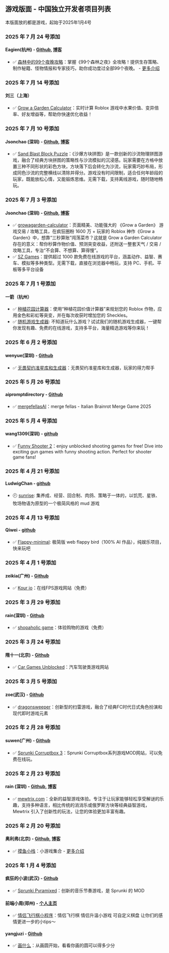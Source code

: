 ## 游戏版面 - 中国独立开发者项目列表

本版面放的都是游戏，起始于2025年1月4号

### 2025 年 7 月 24 号添加
#### Eagien(杭州) - [Github](), [博客]()
* :white_check_mark: [森林中的99个夜晚攻略](https://99nightsintheforest.online)：掌握《99个森林之夜》全攻略！提供生存策略、制作秘籍、怪物情报和专家技巧，助你成功度过全部99个夜晚。 - [更多介绍]()

### 2025 年 7 月 14 号添加
#### 刘三（上海）
* :white_check_mark: [Grow a Garden Calculator](https://www.growagardencalculator.quest/)：实时计算 Roblox 游戏中水果价值、变异倍率、好友增益等，帮助你快速优化收益！ 

### 2025 年 7 月 10 号添加
#### Jsonchao (深圳) - [Github](https://github.com/JsonChao), [博客](https://juejin.cn/user/4318537403878167)
* :white_check_mark: [Sand Blast Block Puzzle](https://sand-blast-block-puzzle.com/)：《沙爆方块拼图》是一款创新的沙流物理拼图游戏，融合了经典方块拼图的策略性与沙流模拟的沉浸感。玩家需要在方格中放置三种不同形状的彩色方块，方块落下后会转化为沙流，玩家需巧妙布局，形成同色沙流的完整横线以清除并得分。游戏没有时间限制，适合任何年龄段的玩家，既能放松心情，又能锻炼思维。无需下载，支持离线游戏，随时随地畅玩。

### 2025 年 7 月 3 号添加
#### Jsonchao (深圳) - [Github](https://github.com/JsonChao), [博客](https://juejin.cn/user/4318537403878167)
* :white_check_mark: [growagarden-calculator](https://www.growagarden-calculator.net/)：页面精美、功能强大的 《Grow a Garden》 游戏交易 / 攻略工具，在疯狂圈粉 1600 万 + 玩家的 Roblox 神作《Grow a Garden》中，想靠“三秒算账”闯荡菜市？这就是 Grow a Garden Calculator 存在的意义：帮你秒算作物价值、预测突变收益，还附送一整套天气 / 交易 / 攻略工具，专治“不会算、不想算、算得慢”。
* :white_check_mark: [SZ Games](https://sz-games.online/)：提供超过 1000 款免费在线游戏的平台，涵盖动作、益智、赛车、模拟等多种类型。无需下载，直接在浏览器中畅玩，支持 PC、手机、平板等多平台设备

### 2025 年 7 月 1 号添加
#### 一箭（杭州） 
* :white_check_mark: [种植花园计算器](https://growagardencalculator.click/)：使用“种植花园价值计算器”来规划您的 Roblox 作物，应用金色和彩虹等突变，并在每次收获时增加您的 Sheckles。
* :white_check_mark: [随机游戏生成器](https://randomgame.click): 不知道玩什么游戏？试试我们的随机游戏生成器，一键帮你发现有趣、免费的在线游戏，支持多平台，海量精选游戏等你来玩！

### 2025 年 6 月 2 号添加
#### wenyue(深圳) - [Github](https://github.com/chanmankong)
* :white_check_mark: [无畏契约准星库和生成器](https://valorantcrosshair.org/zh-CN/)：无畏契约准星库和生成器，玩家的得力帮手

### 2025 年 5 月 26 号添加
#### aipromptdirectory - [Github](https://github.com/aipromptdirectory)
* :white_check_mark: [mergefellasAI](https://mergefellas.fun/)：merge fellas - Italian Brainrot Merge Game 2025

### 2025 年 5 月 4 号添加
#### wang1309(深圳) - [github](https://github.com/wang1309)
* :white_check_mark: [Funny Shooter 2](https://www.funny-shooter2.org/)：enjoy unblocked shooting games for free! Dive into exciting gun games with funny shooting action. Perfect for shooter game fans!

### 2025 年 4 月 21 号添加
#### LudwigChan - [github](https://github.com/ludwig-chan)
* :clock8: [sunrise](https://ludwig-chan.github.io/sunrise/): 集养成、经营、回合制、肉鸽、策略于一体的，以饥荒、星铁、牧场物语为原型的一个极简风格的 mud 游戏

### 2025 年 4 月 13 号添加
#### Qiwei - [github](https://github.com/qiweiii)
* :white_check_mark: [Flappy-minimal](https://flappy.buildin.fun/): 极简版 web flappy bird（100% AI 作品），纯娱乐项目，快来玩吧

### 2025 年 4 月 1 号添加
#### zeikia(广州) - [Github](https://github.com/zeikia)
* :white_check_mark: [Kour io](https://kourio.online/)：在线FPS游戏网站（免费）

### 2025 年 3 月 29 号添加
#### rain(深圳) - [Github](https://github.com/wang1309)
* :white_check_mark: [shopaholic game](https://shopaholic-game.com/)：体验购物的游戏（免费）

### 2025 年 3 月 24 号添加
#### 隋十一(北京) - [Github](https://github.com/Hazards10)
* :white_check_mark: [Car Games Unblocked](https://cargamesunblocked.net/)：汽车驾驶类游戏网站

### 2025 年 3 月 5 号添加
#### zoe(武汉) - [Github](https://github.com/dragonsweepers/)
* :white_check_mark: [dragonsweeper](https://dragonsweepers.com)：创新型的扫雷游戏，融合了经典FC时代日式角色扮演和现代即时游戏元素

### 2025 年 2 月 28 号添加
#### suwen(广州) - [Github](https://github.com/sprunkicorruptbox3)
* :white_check_mark: [Sprunki Corruptbox 3](https://corrupt-box.net)：Sprunki Corruptbox系列游戏MOD网站，可以免费在线玩。

### 2025 年 2 月 23 号添加
#### rain (深圳) - [Github](https://github.com/wang1309/), [博客](https://wang1309.github.io/)
* :white_check_mark: [mewtrix.com](https://mewtrix.com/)：全新的益智游戏体验。专注于让玩家能够轻松享受解谜的乐趣，支持多种语言，相比传统的消消乐或俄罗斯方块等经典益智游戏，Mewtrix 引入了创新性的玩法，让您的体验更加丰富有趣。

### 2025 年 2 月 20 号添加
#### 奥利弗(北京) - [Github](https://github.com/Oliverwqcwrw), [博客](https://www.aolifu.org/)
* :white_check_mark: [摸鱼小栈](https://moyu.aolifu.org)：小游戏集合 - [更多介绍](https://www.aolifu.org/article/moyu)

### 2025 年 1 月 4 号添加
#### 疯狂的小波(武汉) - [Github](https://github.com/MuYiBo)
* :white_check_mark: [Sprunki Pyramixed](https://sprunkipyramixed.net/)：创新的音乐节奏游戏，是 Sprunki 的 MOD

#### 前端小周(郑州) -  [个人主页](https://www.inav.site/)
* :white_check_mark: [情侣飞行棋小程序](https://www.inav.site/static/mp/chess.png)：情侣飞行棋 情侣升温小游戏 可自定义棋盘 让你们的感情更进一步的小tips～

#### yangjuzi - [Github](https://github.com/yangjuzi)
* :white_check_mark: [画什么](https://whattodraw.art)：从画圆开始，看看你画的圆可以得多少分

